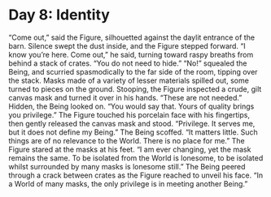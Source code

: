 # Day 8: Identity
“Come out,” said the Figure, silhouetted against the daylit entrance of the barn. Silence swept the dust inside, and the Figure stepped forward. “I know you’re here. Come out,” he said, turning toward raspy breaths from behind a stack of crates. “You do not need to hide.”
“No!” squealed the Being, and scurried spasmodically to the far side of the room, tipping over the stack. Masks made of a variety of lesser materials spilled out, some turned to pieces on the ground. 
Stooping, the Figure inspected a crude, gilt canvas mask and turned it over in his hands. “These are not needed.”
Hidden, the Being looked on. “You would say that. Yours of quality brings you privilege.”
The Figure touched his porcelain face with his fingertips, then gently released the canvas mask and stood. “Privilege. It serves me, but it does not define my Being.”
The Being scoffed. “It matters little. Such things are of no relevance to the World. There is no place for me.”
The Figure stared at the masks at his feet. “I am ever changing, yet the mask remains the same. To be isolated from the World is lonesome, to be isolated whilst surrounded by many masks is lonesome still.” The Being peered through a crack between crates as the Figure reached to unveil his face. “In a World of many masks, the only privilege is in meeting another Being.”